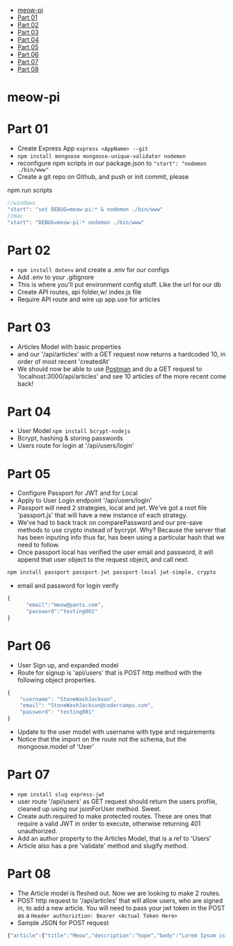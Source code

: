 <!-- TOC -->

* [meow-pi](#meow-pi)
* [Part 01](#part-01)
* [Part 02](#part-02)
* [Part 03](#part-03)
* [Part 04](#part-04)
* [Part 05](#part-05)
* [Part 06](#part-06)
* [Part 07](#part-07)
* [Part 08](#part-08)

<!-- /TOC -->

# meow-pi

# Part 01

* Create Express App `express <AppName> --git`
* `npm install mongoose mongoose-unique-validator nodemon`
* reconfigure npm scripts in our package.json to `"start": "nodemon ./bin/www"`
* Create a git repo on Github, and push or init commit, please

npm run scripts

```js
//windows
"start": "set DEBUG=meow-pi:* & nodemon ./bin/www"
//mac
"start": "DEBUG=meow-pi:* nodemon ./bin/www"
```

# Part 02

* `npm install dotenv` and create a .env for our configs
* Add .env to your .gitignore
* This is where you'll put environment config stuff. Like the url for our db
* Create API routes, api folder,w/ index.js file
* Require API route and wire up app.use for articles

# Part 03

* Articles Model with basic properties
* and our '/api/articles' with a GET request now returns a hardcoded 10, in
  order of most recent 'createdAt'
* We should now be able to use [Postman](https://www.getpostman.com/) and do a
  GET request to 'localhost:3000/api/articles' and see 10 articles of the more
  recent come back!

# Part 04

* User Model `npm install bcrypt-nodejs`
* Bcrypt, hashing & storing passwords
* Users route for login at '/api/users/login'

# Part 05

* Configure Passport for JWT and for Local
* Apply to User Login endpoint '/api/users/login'
* Passport will need 2 strategies, local and jwt. We've got a root file
  'passport.js' that will have a new instance of each strategy.
* We've had to back track on comparePassword and our pre-save methods to use
  crypto instead of bycrypt. Why? Because the server that has been inputing info
  thus far, has been using a particular hash that we need to follow.
* Once passport local has verified the user email and password, it will append
  that user object to the request object, and call next.

```js
npm install passport passport-jwt passport-local jwt-simple, crypto
```

* email and password for login verify

```js
{
      "email":"meow@pants.com",
      "password":"testing001"
}
```

# Part 06

* User Sign up, and expanded model
* Route for signup is 'api/users' that is POST http method with the following
  object properties.

```js
{
    "username": "StoneWashJackson",
    "email": "StoneWashJackson@codercamps.com",
    "password": "testing001"
}
```

* Update to the user model with username with type and requirements
* Notice that the import on the route not the schema, but the mongoose.model of
  'User'

# Part 07

* `npm install slug express-jwt`
* user route '/api/users' as GET request should return the users profile,
  cleaned up using our jsonForUser method. Sweet.
* Create auth.required to make protected routes. These are ones that require a
  valid JWT in order to execute, otherwise returning 401 unauthorized.
* Add an author property to the Articles Model, that is a ref to 'Users'
* Article also has a pre 'validate' method and slugify method.

# Part 08

* The Article model is fleshed out. Now we are looking to make 2 routes.
* POST http request to '/api/articles' that will allow users, who are signed in,
  to add a new article. You will need to pass your jwt token in the POST as a
  `Header authoriztion: Bearer <Actual Token Here>`
* Sample JSON for POST request

```js
{"article":{"title":"Meow","description":"hope","body":"Lorem Ipsum is simply dummy text of the printing and typesetting industry. Lorem Ipsum has been the industry's standard dummy text ever since the 1500s, when an unknown printer took a galley of type and scrambled it to make a type specimen book. It has survived not only five centuries, but also the leap into electronic typesetting, remaining essentially unchanged. It was popularised in the 1960s with the release of Letraset sheets containing Lorem Ipsum passages, and more recently with desktop publishing software like Aldus PageMaker including versions of Lorem Ipsum.","tagList":[]}}
```
